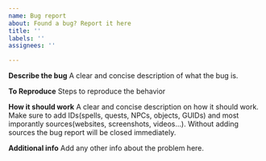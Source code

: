 ```yaml
---
name: Bug report
about: Found a bug? Report it here
title: ''
labels: ''
assignees: ''

---
```


**Describe the bug**
A clear and concise description of what the bug is.

**To Reproduce**
Steps to reproduce the behavior

**How it should work**
A clear and concise description on how it should work. Make sure to add IDs(spells, quests, NPCs, objects, GUIDs) and most imporantly sources(websites, screenshots, videos...). Without adding sources the bug report will be closed immediately.

**Additional info**
Add any other info about the problem here.
